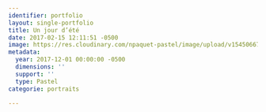```yaml
---
identifier: portfolio
layout: single-portfolio
title: Un jour d’été
date: 2017-02-15 12:11:51 -0500
image: https://res.cloudinary.com/npaquet-pastel/image/upload/v1545066726/DSC00984-2.jpg
metadata:
  year: 2017-12-01 00:00:00 -0500
  dimensions: ''
  support: ''
  type: Pastel
categorie: portraits

---
```

